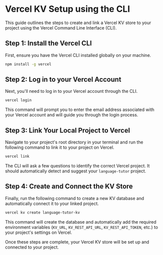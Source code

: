 # Vercel KV Setup using the CLI

This guide outlines the steps to create and link a Vercel KV store to your project using the Vercel Command Line Interface (CLI).

## Step 1: Install the Vercel CLI

First, ensure you have the Vercel CLI installed globally on your machine.

```bash
npm install -g vercel
```

## Step 2: Log in to your Vercel Account

Next, you'll need to log in to your Vercel account through the CLI.

```bash
vercel login
```

This command will prompt you to enter the email address associated with your Vercel account and will guide you through the login process.

## Step 3: Link Your Local Project to Vercel

Navigate to your project's root directory in your terminal and run the following command to link it to your project on Vercel.

```bash
vercel link
```

The CLI will ask a few questions to identify the correct Vercel project. It should automatically detect and suggest your `language-tutor` project.

## Step 4: Create and Connect the KV Store

Finally, run the following command to create a new KV database and automatically connect it to your linked project.

```bash
vercel kv create language-tutor-kv
```

This command will create the database and automatically add the required environment variables (`KV_URL`, `KV_REST_API_URL`, `KV_REST_API_TOKEN`, etc.) to your project's settings on Vercel.

Once these steps are complete, your Vercel KV store will be set up and connected to your project.